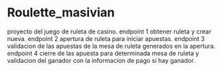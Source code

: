 # Roulette_masivian
proyecto del juego de ruleta de casino.
endpoint 1 obtener ruleta y crear nueva.
endpoint 2 apertura de ruleta para iniciar apuestas.
endpoint 3 validacion de las apuestas de la mesa de ruleta generados en la apertura.
endpoint 4 cierre de las apuesta para determinada mesa de ruleta y validacion del ganador con la informacion de pago si hay ganador.

